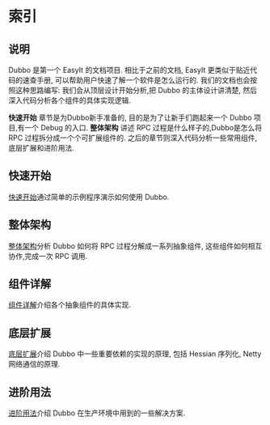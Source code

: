 # 索引

## 说明
Dubbo 是第一个 EasyIt 的文档项目. 相比于之前的文档, EasyIt 更类似于贴近代码的速查手册, 可以帮助用户快速了解一个软件是怎么运行的.
我们的文档也会按照这种思路编写: 我们会从顶层设计开始分析,把 Dubbo 的主体设计讲清楚, 然后深入代码分析各个组件的具体实现逻辑.

**快速开始** 章节是为Dubbo新手准备的, 目的是为了让新手们跑起来一个 Dubbo 项目,有一个 Debug 的入口.
**整体架构** 讲述 RPC 过程是什么样子的,Dubbo是怎么将 RPC 过程拆分成一个个可扩展组件的. 之后的章节则深入代码分析一些常用组件,底层扩展和进阶用法.

## 快速开始

[快速开始](快速开始.md#order=1)通过简单的示例程序演示如何使用 Dubbo.

## 整体架构

[整体架构](整体架构.md#order=2)分析 Dubbo 如何将 RPC 过程分解成一系列抽象组件, 这些组件如何相互协作,完成一次 RPC 调用.

## 组件详解

[组件详解](组件详解.md#order=3)介绍各个抽象组件的具体实现.

## 底层扩展

[底层扩展](底层扩展.md#order=4)介绍 Dubbo 中一些重要依赖的实现的原理, 包括 Hessian 序列化, Netty 网络通信的原理.

## 进阶用法

[进阶用法](进阶用法.md#order=5)介绍 Dubbo 在生产环境中用到的一些解决方案.
